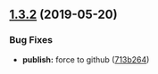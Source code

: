## [1.3.2](https://module.kopaxgroup.com/rollup-umd/word-documentation/compare/v1.3.1...v1.3.2) (2019-05-20)


### Bug Fixes

* **publish:** force to github ([713b264](https://module.kopaxgroup.com/rollup-umd/word-documentation/commit/713b264))
